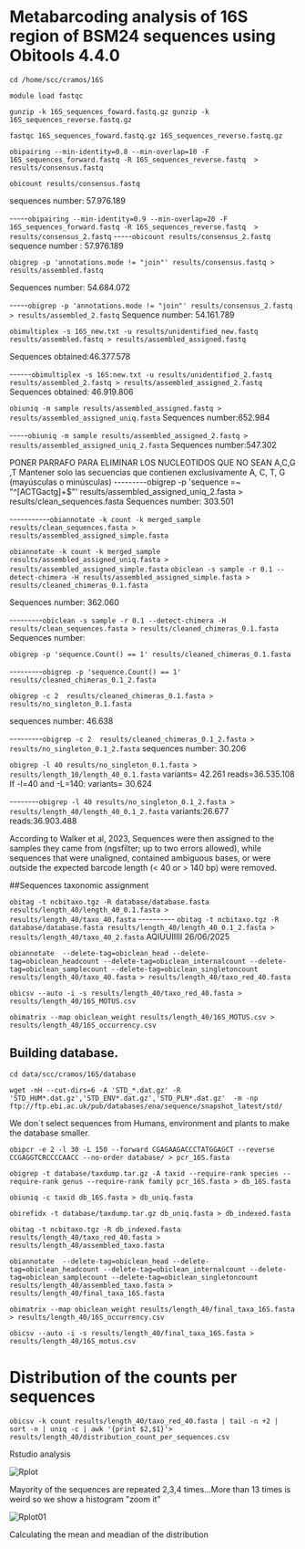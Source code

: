 # Metabarcoding analysis of 16S region of BSM24 sequences using Obitools 4.4.0 

`cd /home/scc/cramos/16S`

`module load fastqc`

`gunzip -k 16S_sequences_foward.fastq.gz gunzip -k 16S_sequences_reverse.fastq.gz`

`fastqc 16S_sequences_foward.fastq.gz 16S_sequences_reverse.fastq.gz`

`obipairing --min-identity=0.8 --min-overlap=10 -F 16S_sequences_forward.fastq -R 16S_sequences_reverse.fastq  > results/consensus.fastq`

`obicount results/consensus.fastq`

sequences number: 57.976.189 

-----`obipairing --min-identity=0.9 --min-overlap=20 -F 16S_sequences_forward.fastq -R 16S_sequences_reverse.fastq  > results/consensus_2.fastq`
-----`obicount results/consensus_2.fastq`
sequence number : 57.976.189

`obigrep -p 'annotations.mode != "join"' results/consensus.fastq > results/assembled.fastq`

Sequences number: 54.684.072

-----`obigrep -p 'annotations.mode != "join"' results/consensus_2.fastq > results/assembled_2.fastq`
Sequence number: 54.161.789


`obimultiplex -s 16S_new.txt -u results/unidentified_new.fastq results/assembled.fastq > results/assembled_assigned.fastq`

Sequences obtained:46.377.578

------`obimultiplex -s 16S:new.txt -u results/unidentified_2.fastq results/assembled_2.fastq > results/assembled_assigned_2.fastq`
Sequences obtained: 46.919.806


`obiuniq -m sample results/assembled_assigned.fastq > results/assembled_assigned_uniq.fasta`
Sequences number:652.984

-----`obiuniq -m sample results/assembled_assigned_2.fastq > results/assembled_assigned_uniq_2.fasta`
Sequences number:547.302

PONER PARRAFO PARA ELIMINAR LOS NUCLEOTIDOS QUE NO SEAN A,C,G ,T 
Mantener solo las secuencias que contienen exclusivamente A, C, T, G (mayúsculas o minúsculas)
---------obigrep -p 'sequence =~ "^[ACTGactg]+$"' results/assembled_assigned_uniq_2.fasta > results/clean_sequences.fasta
Sequences number: 303.501

-----------`obiannotate -k count -k merged_sample results/clean_sequences.fasta > results/assembled_assigned_simple.fasta`

`obiannotate -k count -k merged_sample results/assembled_assigned_uniq.fasta > results/assembled_assigned_simple.fasta`
`obiclean -s sample -r 0.1 --detect-chimera -H results/assembled_assigned_simple.fasta > results/cleaned_chimeras_0.1.fasta`

Sequences number: 362.060


---------`obiclean -s sample -r 0.1 --detect-chimera -H results/clean_sequences.fasta > results/cleaned_chimeras_0.1.fasta`
Sequences number:

`obigrep -p 'sequence.Count() == 1' results/cleaned_chimeras_0.1.fasta`

---------`obigrep -p 'sequence.Count() == 1' results/cleaned_chimeras_0.1_2.fasta`

`obigrep -c 2  results/cleaned_chimeras_0.1.fasta > results/no_singleton_0.1.fasta`

sequences number: 46.638

---------`obigrep -c 2  results/cleaned_chimeras_0.1_2.fasta > results/no_singleton_0.1_2.fasta`
sequences number: 30.206

`obigrep -l 40 results/no_singleton_0.1.fasta > results/length_10/length_40_0.1.fasta`
variants= 42.261
reads=36.535.108
If -l=40 and -L=140:
variants= 30.624

--------`obigrep -l 40 results/no_singleton_0.1_2.fasta > results/length_40/length_40_0.1_2.fasta`
variants:26.677
reads:36.903.488


According to Walker et al, 2023, Sequences were then assigned to the samples they came from (ngsfilter; up to two errors allowed), while sequences that were unaligned, contained ambiguous bases, or were outside the expected barcode length (< 40 or > 140 bp) were removed.





##Sequences taxonomic assignment

`obitag -t ncbitaxo.tgz -R database/database.fasta results/length_40/length_40_0.1.fasta > results/length_40/taxo_40.fasta`
---------- `obitag -t ncbitaxo.tgz -R database/database.fasta results/length_40/length_40_0.1_2.fasta > results/length_40/taxo_40_2.fasta`
AQIUUIIIII 26/06/2025

`obiannotate  --delete-tag=obiclean_head --delete-tag=obiclean_headcount --delete-tag=obiclean_internalcount --delete-tag=obiclean_samplecount --delete-tag=obiclean_singletoncount results/length_40/taxo_40.fasta > results/length_40/taxo_red_40.fasta`

`obicsv --auto -i -s results/length_40/taxo_red_40.fasta > results/length_40/16S_MOTUS.csv`

`obimatrix --map obiclean_weight results/length_40/16S_MOTUS.csv > results/length_40/16S_occurrency.csv`

## Building database. 
`cd data/scc/cramos/16S/database`

`wget -nH --cut-dirs=6 -A 'STD_*.dat.gz' -R 'STD_HUM*.dat.gz','STD_ENV*.dat.gz','STD_PLN*.dat.gz'  -m -np ftp://ftp.ebi.ac.uk/pub/databases/ena/sequence/snapshot_latest/std/`

We don´t select sequences from Humans, environment and plants to make the database smaller.

`obipcr -e 2 -l 30 -L 150 --forward CGAGAAGACCCTATGGAGCT --reverse CCGAGGTCRCCCCAACC --no-order database/ > pcr_16S.fasta`

`obigrep -t database/taxdump.tar.gz -A taxid --require-rank species --require-rank genus --require-rank family pcr_16S.fasta > db_16S.fasta` 

`obiuniq -c taxid db_16S.fasta > db_uniq.fasta`

`obirefidx -t database/taxdump.tar.gz db_uniq.fasta > db_indexed.fasta`

`obitag -t ncbitaxo.tgz -R db_indexed.fasta results/length_40/taxo_red_40.fasta > results/length_40/assembled_taxo.fasta`

`obiannotate  --delete-tag=obiclean_head --delete-tag=obiclean_headcount --delete-tag=obiclean_internalcount --delete-tag=obiclean_samplecount --delete-tag=obiclean_singletoncount results/length_40/assembled_taxo.fasta > results/length_40/final_taxa_16S.fasta`

`obimatrix --map obiclean_weight results/length_40/final_taxa_16S.fasta > results/length_40/16S_occurrency.csv`

`obicsv --auto -i -s results/length_40/final_taxa_16S.fasta > results/length_40/16S_motus.csv`

# Distribution of the counts per sequences
`obicsv -k count results/length_40/taxo_red_40.fasta | tail -n +2 | sort -n | uniq -c | awk '{print $2,$1}'> results/length_40/distribution_count_per_sequences.csv`

Rstudio analysis

![Rplot](https://github.com/user-attachments/assets/900947ec-8343-4e07-805c-92620f202c98)

Mayority of the sequences are repeated 2,3,4 times...More than 13 times is weird so we show a histogram "zoom it"

![Rplot01](https://github.com/user-attachments/assets/dfb2673a-fa89-466c-b0ed-a5f3c0ae4f8d)

Calculating the mean and meadian of the distribution 








